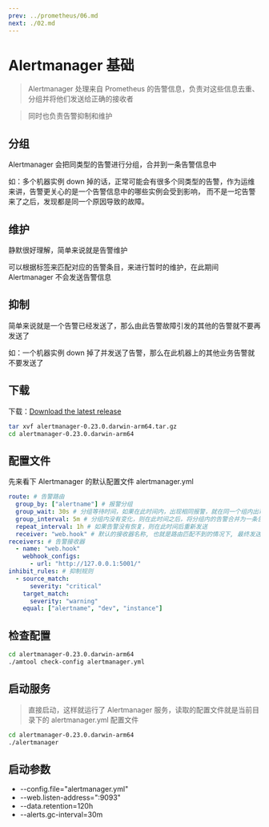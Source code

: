 ```yaml
---
prev: ../prometheus/06.md
next: ./02.md
---
```


# Alertmanager 基础

> Alertmanager 处理来自 Prometheus 的告警信息，负责对这些信息去重、分组并将他们发送给正确的接收者

> 同时也负责告警抑制和维护

## 分组

Alertmanager 会把同类型的告警进行分组，合并到一条告警信息中

如：多个机器实例 down 掉的话，正常可能会有很多个同类型的告警，作为运维来讲，告警更关心的是一个告警信息中的哪些实例会受到影响，
而不是一坨告警来了之后，发现都是同一个原因导致的故障。

## 维护

静默很好理解，简单来说就是告警维护

可以根据标签来匹配对应的告警条目，来进行暂时的维护，在此期间 Alertmanager 不会发送告警信息

## 抑制

简单来说就是一个告警已经发送了，那么由此告警故障引发的其他的告警就不要再发送了

如：一个机器实例 down 掉了并发送了告警，那么在此机器上的其他业务告警就不要发送了

## 下载

下载：[Download the latest release](https://prometheus.io/download/)

```sh
tar xvf alertmanager-0.23.0.darwin-arm64.tar.gz
cd alertmanager-0.23.0.darwin-arm64
```

## 配置文件

先来看下 Alertmanager 的默认配置文件 alertmanager.yml

```yml
route: # 告警路由
  group_by: ["alertname"] # 报警分组
  group_wait: 30s # 分组等待时间，如果在此时间内，出现相同报警，就在同一个组内出现
  group_interval: 5m # 分组内没有变化，则在此时间之后，将分组内的告警合并为一条告警信息发送
  repeat_interval: 1h # 如果告警没有恢复，则在此时间后重新发送
  receiver: "web.hook" # 默认的接收器名称, 也就是路由匹配不到的情况下, 最终发送给这个接收器
receivers: # 告警接收器
  - name: "web.hook"
    webhook_configs:
      - url: "http://127.0.0.1:5001/"
inhibit_rules: # 抑制规则
  - source_match:
      severity: "critical"
    target_match:
      severity: "warning"
    equal: ["alertname", "dev", "instance"]
```

## 检查配置

```sh
cd alertmanager-0.23.0.darwin-arm64
./amtool check-config alertmanager.yml
```

## 启动服务

> 直接启动，这样就运行了 Alertmanager 服务，读取的配置文件就是当前目录下的 alertmanager.yml 配置文件

```sh
cd alertmanager-0.23.0.darwin-arm64
./alertmanager
```

## 启动参数

- --config.file="alertmanager.yml"
- --web.listen-address=":9093"
- --data.retention=120h
- --alerts.gc-interval=30m
